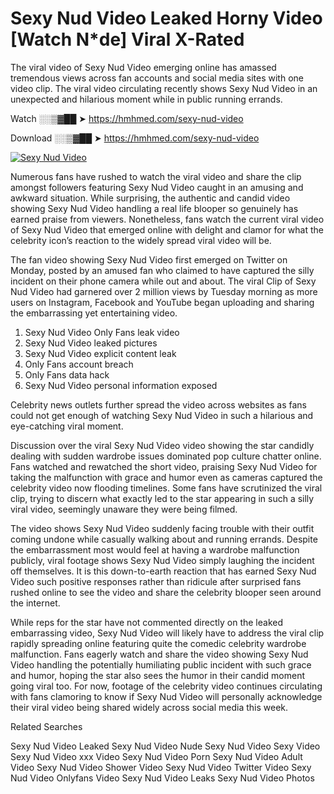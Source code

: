 ﻿# Sexy Nud Video Leaked Horny Video [Watch N*de] Viral X-Rated

The viral video of ﻿Sexy Nud Video emerging online has amassed tremendous views across fan accounts and social media sites with one video clip. The viral video circulating recently shows ﻿Sexy Nud Video in an unexpected and hilarious moment while in public running errands. 

Watch ░░▒▓██ ➤ https://hmhmed.com/sexy-nud-video

Download ░░▒▓██ ➤ https://hmhmed.com/sexy-nud-video

[![Sexy Nud Video](https://i.imgur.com/dJHk4Zq.gif)](https://hmhmed.com/sexy-nud-video)

Numerous fans have rushed to watch the viral video and share the clip amongst followers featuring ﻿Sexy Nud Video caught in an amusing and awkward situation. While surprising, the authentic and candid video showing ﻿Sexy Nud Video handling a real life blooper so genuinely has earned praise from viewers. Nonetheless, fans watch the current viral video of ﻿Sexy Nud Video that emerged online with delight and clamor for what the celebrity icon’s reaction to the widely spread viral video will be.

The fan video showing ﻿Sexy Nud Video first emerged on Twitter on Monday, posted by an amused fan who claimed to have captured the silly incident on their phone camera while out and about. The viral Clip of ﻿Sexy Nud Video had garnered over 2 million views by Tuesday morning as more users on Instagram, Facebook and YouTube began uploading and sharing the embarrassing yet entertaining video. 

1. ﻿Sexy Nud Video Only Fans leak video
2. ﻿Sexy Nud Video leaked pictures
3. ﻿Sexy Nud Video explicit content leak
4. Only Fans account breach
5. Only Fans data hack
6. ﻿Sexy Nud Video personal information exposed

Celebrity news outlets further spread the video across websites as fans could not get enough of watching ﻿Sexy Nud Video in such a hilarious and eye-catching viral moment. 

Discussion over the viral ﻿Sexy Nud Video video showing the star candidly dealing with sudden wardrobe issues dominated pop culture chatter online. Fans watched and rewatched the short video, praising ﻿Sexy Nud Video for taking the malfunction with grace and humor even as cameras captured the celebrity video now flooding timelines. Some fans have scrutinized the viral clip, trying to discern what exactly led to the star appearing in such a silly viral video, seemingly unaware they were being filmed.

The video shows ﻿Sexy Nud Video suddenly facing trouble with their outfit coming undone while casually walking about and running errands. Despite the embarrassment most would feel at having a wardrobe malfunction publicly, viral footage shows ﻿Sexy Nud Video simply laughing the incident off themselves. It is this down-to-earth reaction that has earned ﻿Sexy Nud Video such positive responses rather than ridicule after surprised fans rushed online to see the video and share the celebrity blooper seen around the internet.  

While reps for the star have not commented directly on the leaked embarrassing video, ﻿Sexy Nud Video will likely have to address the viral clip rapidly spreading online featuring quite the comedic celebrity wardrobe malfunction. Fans eagerly watch and share the video showing ﻿Sexy Nud Video handling the potentially humiliating public incident with such grace and humor, hoping the star also sees the humor in their candid moment going viral too. For now, footage of the celebrity video continues circulating with fans clamoring to know if ﻿Sexy Nud Video will personally acknowledge their viral video being shared widely across social media this week.

Related Searches

﻿Sexy Nud Video Leaked
﻿Sexy Nud Video Nude
﻿Sexy Nud Video Sexy Video
﻿Sexy Nud Video xxx Video
﻿Sexy Nud Video Porn
﻿Sexy Nud Video Adult Video
﻿Sexy Nud Video Shower Video
﻿Sexy Nud Video Twitter Video
﻿Sexy Nud Video Onlyfans Video
﻿Sexy Nud Video Leaks
﻿Sexy Nud Video Photos
